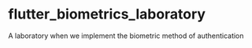 # flutter_biometrics_laboratory
A laboratory when we implement the biometric method of authentication
